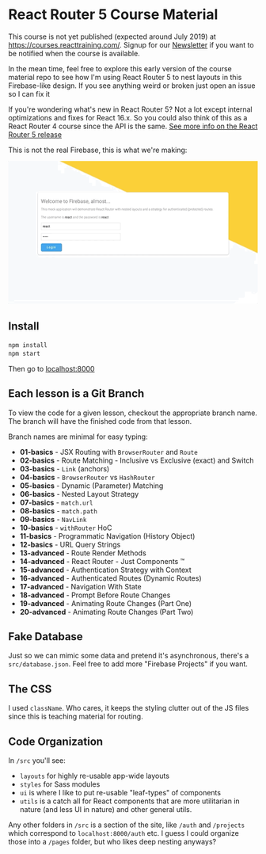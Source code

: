 # React Router 5 Course Material

This course is not yet published (expected around July 2019) at https://courses.reacttraining.com/. Signup for our [Newsletter](https://reacttraining.com/newsletter/) if you want to be notified when the course is available.

In the mean time, feel free to explore this early version of the course material repo to see how I'm using React Router 5 to nest layouts in this Firebase-like design. If you see anything weird or broken just open an issue so I can fix it

If you're wondering what's new in React Router 5? Not a lot except internal optimizations and fixes for React 16.x. So you could also think of this as a React Router 4 course since the API is the same. [See more info on the React Router 5 release](https://reacttraining.com/blog/react-router-v5/)

This is not the real Firebase, this is what we're making:

![Animated Demo](./firebase.gif)

## Install

```bash
npm install
npm start
```

Then go to [localhost:8000](http://localhost:8000)

## Each lesson is a Git Branch

To view the code for a given lesson, checkout the appropriate branch name. The branch will have the finished code from that lesson.

Branch names are minimal for easy typing:

- **01-basics** - JSX Routing with `BrowserRouter` and `Route`
- **02-basics** - Route Matching - Inclusive vs Exclusive (exact) and Switch
- **03-basics** - `Link` (anchors)
- **04-basics** - `BrowserRouter` vs `HashRouter`
- **05-basics** - Dynamic (Parameter) Matching
- **06-basics** - Nested Layout Strategy
- **07-basics** - `match.url`
- **08-basics** - `match.path`
- **09-basics** - `NavLink`
- **10-basics** - `withRouter` HoC
- **11-basics** - Programmatic Navigation (History Object)
- **12-basics** - URL Query Strings
- **13-advanced** - Route Render Methods
- **14-advanced** - React Router - Just Components ™
- **15-advanced** - Authentication Strategy with Context
- **16-advanced** - Authenticated Routes (Dynamic Routes)
- **17-advanced** - Navigation With State
- **18-advanced** - Prompt Before Route Changes
- **19-advanced** - Animating Route Changes (Part One)
- **20-advanced** - Animating Route Changes (Part Two)

## Fake Database

Just so we can mimic some data and pretend it's asynchronous, there's a `src/database.json`. Feel free to add more "Firebase Projects" if you want.

## The CSS

I used `className`. Who cares, it keeps the styling clutter out of the JS files since this is teaching material for routing.

## Code Organization

In `/src` you'll see:

- `layouts` for highly re-usable app-wide layouts
- `styles` for Sass modules
- `ui` is where I like to put re-usable "leaf-types" of components
- `utils` is a catch all for React components that are more utilitarian in nature (and less UI in nature) and other general utils.

Any other folders in `/src` is a section of the site, like `/auth` and `/projects` which correspond to `localhost:8000/auth` etc. I guess I could organize those into a `/pages` folder, but who likes deep nesting anyways?
